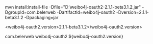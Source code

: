 mvn install:install-file -Dfile="D:\weibo4j-oauth2-2.1.1-beta3.1.2.jar" -DgroupId=com.belerweb -DartifactId=weibo4j-oauth2 -Dversion=2.1.1-beta3.1.2 -Dpackaging=jar

<!-- 微博 组件 weibo4j -->
<weibo4j-oauth2.version>2.1.1-beta3.1.2</weibo4j-oauth2.version>

<dependency>
	<groupId>com.belerweb</groupId>
	<artifactId>weibo4j-oauth2</artifactId>
	<version>${weibo4j-oauth2.version}</version>
</dependency>